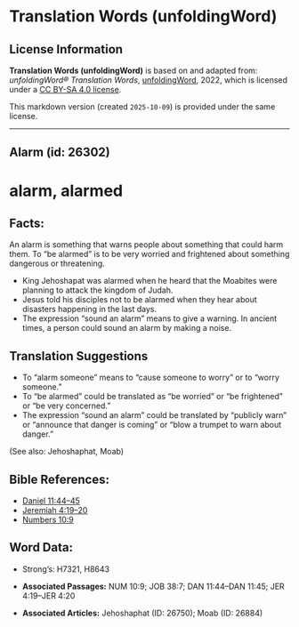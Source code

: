 # Translation Words (unfoldingWord)

## License Information

**Translation Words (unfoldingWord)** is based on and adapted from: _unfoldingWord® Translation Words_, [unfoldingWord](https://unfoldingword.org/utw), 2022, which is licensed under a [CC BY-SA 4.0 license](https://creativecommons.org/licenses/by-sa/4.0/legalcode.en).

This markdown version (created `2025-10-09`) is provided under the same license.



--------------------------------

## Alarm (id: 26302)

alarm, alarmed
==============

Facts:
------

An alarm is something that warns people about something that could harm them. To “be alarmed” is to be very worried and frightened about something dangerous or threatening.

* King Jehoshapat was alarmed when he heard that the Moabites were planning to attack the kingdom of Judah.
* Jesus told his disciples not to be alarmed when they hear about disasters happening in the last days.
* The expression “sound an alarm” means to give a warning. In ancient times, a person could sound an alarm by making a noise.

Translation Suggestions
-----------------------

* To “alarm someone” means to “cause someone to worry” or to “worry someone.”
* To “be alarmed” could be translated as “be worried” or “be frightened” or “be very concerned.”
* The expression “sound an alarm” could be translated by “publicly warn” or “announce that danger is coming” or “blow a trumpet to warn about danger.”

(See also: Jehoshaphat, Moab)

Bible References:
-----------------

* [Daniel 11:44–45](https://ref.ly/Dan11:44-Dan11:45)
* [Jeremiah 4:19–20](https://ref.ly/Jer4:19-Jer4:20)
* [Numbers 10:9](https://ref.ly/Num10:9)

Word Data:
----------

* Strong’s: H7321, H8643

* **Associated Passages:** NUM 10:9; JOB 38:7; DAN 11:44–DAN 11:45; JER 4:19–JER 4:20
* **Associated Articles:** Jehoshaphat (ID: 26750); Moab (ID: 26884)

